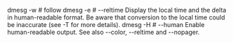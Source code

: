 dmesg -w # follow
dmesg -e # --reltime  Display the local time and the delta in human-readable format. Be aware that conversion to the local time could be inaccurate (see -T for more details).
dmesg -H # --human Enable human-readable output. See also --color, --reltime and --nopager.
